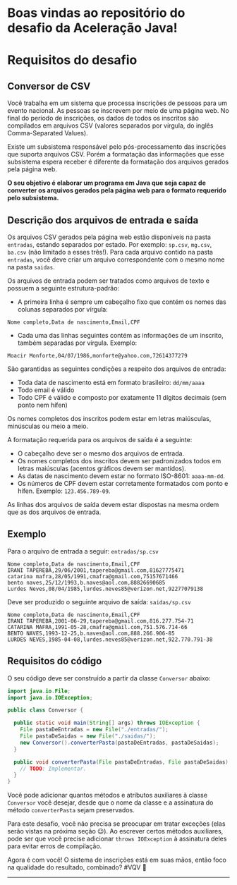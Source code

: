 # Boas vindas ao repositório do desafio da Aceleração Java!

# Requisitos do desafio

## Conversor de CSV

Você trabalha em um sistema que processa inscrições de pessoas para um evento nacional. As pessoas se inscrevem por meio de uma página web. No final do período de inscrições, os dados de todos os inscritos são compilados em arquivos CSV (valores separados por vírgula, do inglês Comma-Separated Values).

Existe um subsistema responsável pelo pós-processamento das inscrições que suporta arquivos CSV. Porém a formatação das informações que esse subsistema espera receber é diferente da formatação dos arquivos gerados pela página web.

**O seu objetivo é elaborar um programa em Java que seja capaz de converter os arquivos gerados pela página web para o formato requerido pelo subsistema.**

## Descrição dos arquivos de entrada e saída

Os arquivos CSV gerados pela página web estão disponíveis na pasta `entradas`, estando separados por estado. Por exemplo: `sp.csv`, `mg.csv`, `ba.csv` (não limitado a esses três!). Para cada arquivo contido na pasta `entradas`, você deve criar um arquivo correspondente com o mesmo nome na pasta `saidas`.

Os arquivos de entrada podem ser tratados como arquivos de texto e possuem a seguinte estrutura-padrão:

- A primeira linha é sempre um cabeçalho fixo que contém os nomes das colunas separados por vírgula:

```text
Nome completo,Data de nascimento,Email,CPF
```

- Cada uma das linhas seguintes contém as informações de um inscrito, também separadas por vírgula. Exemplo:

```text
Moacir Monforte,04/07/1986,monforte@yahoo.com,72614377279
```

São garantidas as seguintes condições a respeito dos arquivos de entrada:

- Toda data de nascimento está em formato brasileiro: `dd/mm/aaaa`
- Todo email é válido
- Todo CPF é válido e composto por exatamente 11 dígitos decimais (sem ponto nem hífen)

Os nomes completos dos inscritos podem estar em letras maiúsculas, minúsculas ou meio a meio.

A formatação requerida para os arquivos de saída é a seguinte:

- O cabeçalho deve ser o mesmo dos arquivos de entrada.
- Os nomes completos dos inscritos devem ser padronizados todos em letras maiúsculas (acentos gráficos devem ser mantidos).
- As datas de nascimento devem estar no formato ISO-8601: `aaaa-mm-dd`.
- Os números de CPF devem estar corretamente formatados com ponto e hífen. Exemplo: `123.456.789-09`.

As linhas dos arquivos de saída devem estar dispostas na mesma ordem que as dos arquivos de entrada.

## Exemplo

Para o arquivo de entrada a seguir: `entradas/sp.csv`

```text
Nome completo,Data de nascimento,Email,CPF
IRANI TAPEREBÁ,29/06/2001,tapereba@gmail.com,81627775471
catarina mafra,28/05/1991,cmafra@gmail.com,75157671466
bento naves,25/12/1993,b.naves@aol.com,88826690685
Lurdes Neves,08/04/1985,lurdes.neves85@verizon.net,92277079138
```

Deve ser produzido o seguinte arquivo de saída: `saidas/sp.csv`

```text
Nome completo,Data de nascimento,Email,CPF
IRANI TAPEREBÁ,2001-06-29,tapereba@gmail.com,816.277.754-71
CATARINA MAFRA,1991-05-28,cmafra@gmail.com,751.576.714-66
BENTO NAVES,1993-12-25,b.naves@aol.com,888.266.906-85
LURDES NEVES,1985-04-08,lurdes.neves85@verizon.net,922.770.791-38
```

## Requisitos do código

O seu código deve ser construído a partir da classe `Conversor` abaixo:

```java
import java.io.File;
import java.io.IOException;

public class Conversor {

  public static void main(String[] args) throws IOException {
    File pastaDeEntradas = new File("./entradas/");
    File pastaDeSaidas = new File("./saidas/");
    new Conversor().converterPasta(pastaDeEntradas, pastaDeSaidas);
  }

  public void converterPasta(File pastaDeEntradas, File pastaDeSaidas) throws IOException {
    // TODO: Implementar.
  }
}
```

Você pode adicionar quantos métodos e atributos auxiliares à classe `Conversor` você desejar, desde que o nome da classe e a assinatura do método `converterPasta` sejam preservados.

Para este desafio, você não precisa se preocupar em tratar exceções (elas serão vistas na próxima seção 😉). Ao escrever certos métodos auxiliares, pode ser que você precise adicionar `throws IOException` à assinatura deles para evitar erros de compilação.

Agora é com você! O sistema de inscrições está em suas mãos, então foco na qualidade do resultado, combinado? #VQV 🚀

---
